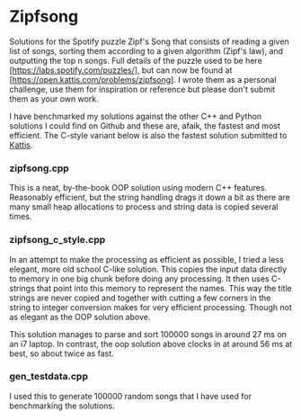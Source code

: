 # Zipfsong
Solutions for the Spotify puzzle Zipf's Song that consists of reading a given list of songs, sorting them according to a given algorithm (Zipf's law), and outputting the top n songs. Full details of the puzzle used to be here [https://labs.spotify.com/puzzles/], but can now be found at [https://open.kattis.com/problems/zipfsong].
I wrote them as a personal challenge, use them for inspiration or reference but please don't submit them as your own work.

I have benchmarked my solutions against the other C++ and Python solutions I could find on Github and these are, afaik, the fastest and most efficient. The C-style variant below is also the fastest solution submitted to [Kattis](https://open.kattis.com/problems/zipfsong/statistics).

### zipfsong.cpp
This is a neat, by-the-book OOP solution using modern C++ features. Reasonably efficient, but the string handling drags it down a bit as there are many small heap allocations to process and string data is copied several times.

### zipfsong_c_style.cpp
In an attempt to make the processing as efficient as possible, I tried a less elegant, more old school C-like solution. This copies the input data directly to memory in one big chunk before doing any processing. It then uses C-strings that point into this memory to represent the names. This way the title strings are never copied and together with cutting a few corners in the string to integer conversion makes for very efficient processing. Though not as elegant as the OOP solution above.

This solution manages to parse and sort 100000 songs in around 27 ms on an i7 laptop. In contrast, the oop solution above clocks in at around 56 ms at best, so about twice as fast.

### gen_testdata.cpp
I used this to generate 100000 random songs that I have used for benchmarking the solutions.
